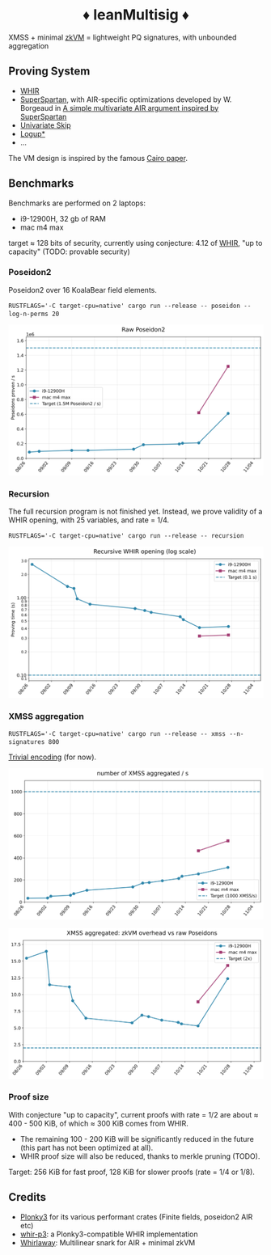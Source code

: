 <h1 align="center">♦ leanMultisig ♦</h1>

XMSS + minimal [zkVM](minimal_zkVM.pdf) = lightweight PQ signatures, with unbounded aggregation


## Proving System


- [WHIR](https://eprint.iacr.org/2024/1586.pdf)
- [SuperSpartan](https://eprint.iacr.org/2023/552.pdf), with AIR-specific optimizations developed by W. Borgeaud in [A simple multivariate AIR argument inspired by SuperSpartan](https://solvable.group/posts/super-air/#fnref:1)
- [Univariate Skip](https://eprint.iacr.org/2024/108.pdf)
- [Logup*](https://eprint.iacr.org/2025/946.pdf)
- ...

The VM design is inspired by the famous [Cairo paper](https://eprint.iacr.org/2021/1063.pdf).

## Benchmarks

Benchmarks are performed on 2 laptops:
- i9-12900H, 32 gb of RAM
- mac m4 max

target ≈ 128 bits of security, currently using conjecture: 4.12 of [WHIR](https://eprint.iacr.org/2024/1586.pdf), "up to capacity" (TODO: provable security)

### Poseidon2

Poseidon2 over 16 KoalaBear field elements.

```console
RUSTFLAGS='-C target-cpu=native' cargo run --release -- poseidon --log-n-perms 20
```

![Alt text](docs/benchmark_graphs/graphs/raw_poseidons.svg)

### Recursion


The full recursion program is not finished yet. Instead, we prove validity of a WHIR opening, with 25 variables, and rate = 1/4.

```console
RUSTFLAGS='-C target-cpu=native' cargo run --release -- recursion
```

![Alt text](docs/benchmark_graphs/graphs/recursive_whir_opening.svg)

### XMSS aggregation

```console
RUSTFLAGS='-C target-cpu=native' cargo run --release -- xmss --n-signatures 800
```

[Trivial encoding](docs/XMSS_trivial_encoding.pdf) (for now).


![Alt text](docs/benchmark_graphs/graphs/xmss_aggregated.svg)

![Alt text](docs/benchmark_graphs/graphs/xmss_aggregated_overhead.svg)

### Proof size

With conjecture "up to capacity", current proofs with rate = 1/2 are about ≈ 400 - 500 KiB, of which ≈ 300 KiB comes from WHIR.

- The remaining 100 - 200 KiB will be significantly reduced in the future (this part has not been optimized at all).
- WHIR proof size will also be reduced, thanks to merkle pruning (TODO).

Target: 256 KiB for fast proof, 128 KiB for slower proofs (rate = 1/4 or 1/8).

## Credits

- [Plonky3](https://github.com/Plonky3/Plonky3) for its various performant crates (Finite fields, poseidon2 AIR etc)
- [whir-p3](https://github.com/tcoratger/whir-p3): a Plonky3-compatible WHIR implementation
- [Whirlaway](https://github.com/TomWambsgans/Whirlaway): Multilinear snark for AIR + minimal zkVM


